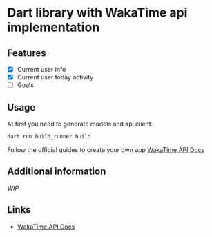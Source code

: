 # Dart library with WakaTime api implementation

## Features

- [x] Current user info
- [x] Current user today activity
- [ ] Goals

## Usage

At first you need to generate models and api client.

```bash
dart run build_runner build
```

Follow the official guides to create your own app [WakaTime API Docs](https://wakatime.com/developers)

## Additional information

*WIP*

## Links

- [WakaTime API Docs](https://wakatime.com/developers)
